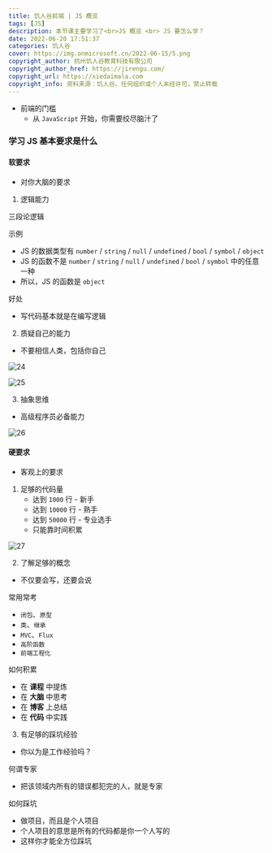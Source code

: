 ```yaml
---
title: 饥人谷前端 | JS 概览
tags: [JS]
description: 本节课主要学习了<br>JS 概览 <br> JS 要怎么学？
date: 2022-06-20 17:51:37
categories: 饥人谷
cover: https://img.onmicrosoft.cn/2022-06-15/5.png
copyright_author: 杭州饥人谷教育科技有限公司
copyright_author_href: https://jirengu.com/
copyright_url: https://xiedaimala.com
copyright_info: 资料来源：饥人谷。任何组织或个人未经许可，禁止转载
---
```

- 前端的门槛
  - 从 `JavaScript` 开始，你需要绞尽脑汁了

### 学习 JS 基本要求是什么
#### 软要求
- 对你大脑的要求
1. 逻辑能力

三段论逻辑

示例
- JS 的数据类型有 `number` / `string` / `null` / `undefined` / `bool` / `symbol` / `object`
- JS 的函数不是   `number` / `string` / `null` / `undefined` / `bool` / `symbol` 中的任意一种
- 所以，JS 的函数是 `object`

好处
- 写代码基本就是在编写逻辑

2. 质疑自己的能力
- 不要相信人类，包括你自己

![24](https://img.onmicrosoft.cn/2022-06-20/24.png)

![25](https://img.onmicrosoft.cn/2022-06-20/25.png)

3. 抽象思维
- 高级程序员必备能力

![26](https://img.onmicrosoft.cn/2022-06-20/26.png)

#### 硬要求
- 客观上的要求

1. 足够的代码量
   - 达到 `1000` 行 - 新手
   - 达到 `10000` 行 - 熟手
   - 达到 `50000` 行 - 专业选手
   - 只能靠时间积累

![27](https://img.onmicrosoft.cn/2022-06-20/27.png)

2. 了解足够的概念

- 不仅要会写，还要会说

常用常考
- `闭包`、`原型`
- `类`、`继承`
- `MVC`、`Flux`
- `高阶函数`
- `前端工程化`

如何积累
- 在 **课程** 中提炼
- 在 **大脑** 中思考
- 在 **博客** 上总结
- 在 **代码** 中实践

3. 有足够的踩坑经验

- 你以为是工作经验吗？

何谓专家
- 把该领域内所有的错误都犯完的人，就是专家

如何踩坑
- 做项目，而且是个人项目
- 个人项目的意思是所有的代码都是你一个人写的
- 这样你才能全方位踩坑